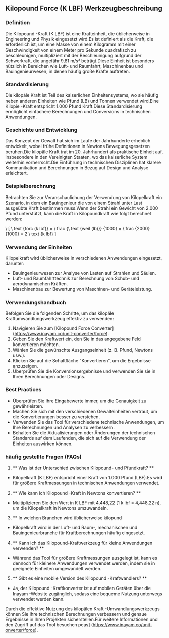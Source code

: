 ## Kilopound Force (K LBF) Werkzeugbeschreibung

### Definition
Die Kilopound -Kraft (K LBF) ist eine Krafteinheit, die üblicherweise in Engineering und Physik eingesetzt wird.Es ist definiert als die Kraft, die erforderlich ist, um eine Masse von einem Kilogramm mit einer Geschwindigkeit von einem Meter pro Sekunde quadratisch zu beschleunigen, multipliziert mit der Beschleunigung aufgrund der Schwerkraft, die ungefähr 9,81 m/s² beträgt.Diese Einheit ist besonders nützlich in Bereichen wie Luft- und Raumfahrt, Maschinenbau und Bauingenieurwesen, in denen häufig große Kräfte auftreten.

### Standardisierung
Die kilopäle Kraft ist Teil des kaiserlichen Einheitensystems, wo sie häufig neben anderen Einheiten wie Pfund (LB) und Tonnen verwendet wird.Eine Kilopie -Kraft entspricht 1.000 Pfund Kraft.Diese Standardisierung ermöglicht einfachere Berechnungen und Conversions in technischen Anwendungen.

### Geschichte und Entwicklung
Das Konzept der Gewalt hat sich im Laufe der Jahrhunderte erheblich entwickelt, wobei frühe Definitionen in Newtons Bewegungsgesetzen beruhen.Die kilopäle Kraft trat im 20. Jahrhundert als praktische Einheit auf, insbesondere in den Vereinigten Staaten, wo das kaiserliche System weiterhin vorherrscht.Die Einführung in technischen Disziplinen hat klarere Kommunikation und Berechnungen in Bezug auf Design und Analyse erleichtert.

### Beispielberechnung
Betrachten Sie zur Veranschaulichung der Verwendung von Kilopelkraft ein Szenario, in dem ein Bauingenieur die von einem Strahl unter Last ausgeübte Kraft bestimmen muss.Wenn der Strahl ein Gewicht von 2.000 Pfund unterstützt, kann die Kraft in Kilopoundkraft wie folgt berechnet werden:

\ [
\ text {forc (k lbf)} = \ frac {\ text {weil (lb)}} {1000} = \ frac {2000} {1000} = 2 \ text {k lbf}
\]

### Verwendung der Einheiten
Kilopelkraft wird üblicherweise in verschiedenen Anwendungen eingesetzt, darunter:
- Bauingenieurwesen zur Analyse von Lasten auf Strahlen und Säulen.
- Luft- und Raumfahrttechnik zur Berechnung von Schub- und aerodynamischen Kräften.
- Maschinenbau zur Bewertung von Maschinen- und Geräteleistung.

### Verwendungshandbuch
Befolgen Sie die folgenden Schritte, um das kilopäle Kraftumwandlungswerkzeug effektiv zu verwenden:
1. Navigieren Sie zum [Kilopound Force Converter] (https://www.inayam.co/unit-converter/force).
2. Geben Sie den Kraftwert ein, den Sie in das angegebene Feld konvertieren möchten.
3. Wählen Sie die gewünschte Ausgangseinheit (z. B. Pfund, Newtons usw.).
4. Klicken Sie auf die Schaltfläche "Konvertieren", um die Ergebnisse anzuzeigen.
5. Überprüfen Sie die Konversionsergebnisse und verwenden Sie sie in Ihren Berechnungen oder Designs.

### Best Practices
- Überprüfen Sie Ihre Eingabewerte immer, um die Genauigkeit zu gewährleisten.
- Machen Sie sich mit den verschiedenen Gewalteinheiten vertraut, um die Konvertierungen besser zu verstehen.
- Verwenden Sie das Tool für verschiedene technische Anwendungen, um Ihre Berechnungen und Analysen zu verbessern.
- Behalten Sie die Aktualisierungen oder Änderungen der technischen Standards auf dem Laufenden, die sich auf die Verwendung der Einheiten auswirken können.

### häufig gestellte Fragen (FAQs)

1. ** Was ist der Unterschied zwischen Kilopound- und Pfundkraft? **
- Kilopelkraft (K LBF) entspricht einer Kraft von 1.000 Pfund (LBF).Es wird für größere Kraftmessungen in technischen Anwendungen verwendet.

2. ** Wie kann ich Kilopound -Kraft in Newtons konvertieren? **
- Multiplizieren Sie den Wert in K LBF mit 4,448,22 (1 k lbf = 4,448,22 n), um die Kilopelkraft in Newtons umzuwandeln.

3. ** In welchen Branchen wird üblicherweise kilopund
- Kilopelkraft wird in der Luft- und Raum-, mechanischen und Bauingenieurbranche für Kraftberechnungen häufig eingesetzt.

4. ** Kann ich das Kilopound-Kraftwerkzeug für kleine Anwendungen verwenden? **
- Während das Tool für größere Kraftmessungen ausgelegt ist, kann es dennoch für kleinere Anwendungen verwendet werden, indem sie in geeignete Einheiten umgewandelt werden.

5. ** Gibt es eine mobile Version des Kilopound -Kraftwandlers? **
- Ja, der Kilopound -Kraftkonverter ist auf mobilen Geräten über die Inayam -Website zugänglich, sodass eine bequeme Nutzung unterwegs verwendet werden kann.

Durch die effektive Nutzung des kilopälen Kraft -Umwandlungswerkzeugs können Sie Ihre technischen Berechnungen verbessern und genaue Ergebnisse in Ihren Projekten sicherstellen.Für weitere Informationen und den Zugriff auf das Tool besuchen peas] (https://www.inayam.co/unit-onverter/force).